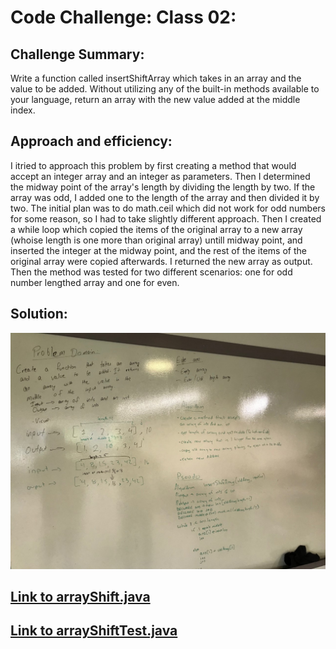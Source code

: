 # Code Challenge: Class 02:

## Challenge Summary:
Write a function called insertShiftArray which takes in an array and the value to be added. Without utilizing any of the built-in methods available to your language, return an array with the new value added at the middle index.

## Approach and efficiency:
I itried to approach this problem by first creating a method that would accept an integer array and an integer as parameters. Then I determined the midway point of the array's length by dividing the length by two. If the array was odd, I added one to the length of the array and then divided it by two. The initial plan was to do math.ceil which did not work for odd numbers for some reason, so I had to take slightly different approach. Then I created a while loop which copied the items of the original array to a new array (whoise length is one more than original array) untill midway point, and inserted the integer at the midway point, and the rest of the items of the original array were copied afterwards. I returned the new array as output. Then the method was tested for two different scenarios: one for odd number lengthed array and one for even. 

## Solution:
![arry_shift_whiteboard](../assets/array_shift.jpg)

## [Link to arrayShift.java](https://github.com/sadhikari07/data-structures-and-algorithms/blob/master/401_code_challenges/array_shift/src/main/java/array_shift/ArrayShift.java)

## [Link to arrayShiftTest.java](https://github.com/sadhikari07/data-structures-and-algorithms/blob/master/401_code_challenges/array_shift/src/test/java/array_shift/ArrayShiftTest.java)
